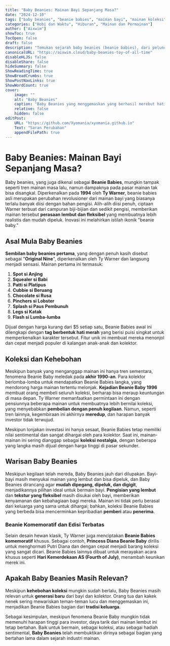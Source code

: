 ```yaml
---
title: "Baby Beanies: Mainan Bayi Sepanjang Masa?"
date: "2024-12-10"
tags: ["baby beanies", "beanie babies", "mainan bayi", "mainan koleksi", "Ty Warner", "mainan lembut"]
categories: ["Hobi dan Waktu", "Hiburan", "Mainan dan Permainan"]
author: ["Aixwim"]
showToc: true
TocOpen: false
draft: false
description: "Temukan sejarah baby beanies (beanie babies), dari peluncurannya pada 1994 hingga dampaknya pada kolektor mainan dan daya tarik abadi mainan lembut dan realistis ini untuk bayi."
canonicalURL: "https://aixwim.cloud/baby-beanies-toy-of-all-time"
disableHLJS: false
disableShare: false
hideSummary: false
ShowReadingTime: true
ShowBreadCrumbs: true
ShowPostNavLinks: true
ShowWordCount: true
cover:
    image: ""
    alt: "Baby Beanies"
    caption: "Baby Beanies yang menggemaskan yang berhasil merebut hati di seluruh dunia"
    relative: false
    hidden: false
editPost:
    URL: "https://github.com/Xyomania/xyomania.github.io"
    Text: "Saran Perubahan"
    appendFilePath: true
---
```


# Baby Beanies: Mainan Bayi Sepanjang Masa?

Baby beanies, yang juga dikenal sebagai **Beanie Babies**, mungkin tampak seperti tren mainan masa lalu, namun dampaknya pada pasar mainan tak bisa disangkal. Diperkenalkan pada **1994** oleh **Ty Warner**, beanie babies asli merupakan perubahan revolusioner dari mainan bayi yang biasanya terlalu banyak diisi dengan bahan pengisi. Alih-alih diisi penuh, ciptaan Warner terbuat dari campuran biji-bijian dan sedikit pengisi, memberikan mainan tersebut **perasaan lembut dan fleksibel** yang membuatnya lebih realistis dan mudah dipeluk. Inovasi ini melahirkan istilah ikonik "beanie baby."

## Asal Mula Baby Beanies

**Sembilan baby beanies pertama**, yang dengan penuh kasih disebut sebagai "**Original Nine**", diperkenalkan oleh Ty Warner dan langsung menjadi sensasi. Mainan pertama ini termasuk:

1. **Spot si Anjing**
2. **Squealer si Babi**
3. **Patti si Platipus**
4. **Cubbie si Beruang**
5. **Chocolate si Rusa**
6. **Pinchers si Lobster**
7. **Splash si Paus Pembunuh**
8. **Legs si Katak**
9. **Flash si Lumba-lumba**

Dijual dengan harga kurang dari $5 setiap satu, Beanie Babies awal ini dilengkapi dengan **tag berbentuk hati merah** yang berisi puisi singkat untuk memperkenalkan karakter tersebut. Fitur unik ini membuat mereka menonjol dan cepat menjadi populer di kalangan anak-anak dan kolektor.

## Koleksi dan Kehebohan

Meskipun banyak yang menganggap mainan ini hanya tren sementara, fenomena Beanie Baby meledak pada **akhir 1990-an**. Para kolektor berlomba-lomba untuk mendapatkan Beanie Babies langka, yang mendorong harga mainan tertentu melonjak. **Kejadian Beanie Baby 1996** membuat orang membeli seluruh koleksi, berharap bisa meraup keuntungan di masa depan. Ty Warner memanfaatkan permintaan ini dengan pensiunnya beberapa mainan untuk membuatnya lebih bernilai koleksi, yang menyebabkan **pembelian dengan penuh kegilaan**. Namun, seperti tren lainnya, kegembiraan ini akhirnya **meredup**, dan harapan banyak investor tidak terwujud.

Meskipun lonjakan investasi ini hanya sesaat, Beanie Babies tetap memiliki nilai sentimental dan sangat dihargai oleh para kolektor. Saat ini, mainan-mainan ini sering dianggap sebagai **koleksi nostalgia**, dengan beberapa yang langka masih dijual dengan harga tinggi di pasar sekunder.

## Warisan Baby Beanies

Meskipun kegilaan telah mereda, Baby Beanies jauh dari dilupakan. Bayi-bayi masih menyukai mainan yang lembut dan bisa dipeluk, dan Baby Beanies dirancang agar **mudah dipegang, dipeluk, dan digigit**, menjadikannya pilihan ideal untuk bermain bayi. **Pengisian yang lembut** dan **tekstur yang fleksibel** masih disukai oleh bayi, memberikan kenyamanan dan kebahagiaan bagi mereka. Mainan ini tidak perlu berasal dari keluarga yang sama untuk dihargai; bahkan, koleksi Beanie Babies yang berbeda bisa mencerminkan kepribadian **pemberi** atau **penerima**.

### Beanie Komemoratif dan Edisi Terbatas

Selain desain hewan klasik, Ty Warner juga menciptakan **Beanie Babies komemoratif** khusus. Sebagai contoh, **Princess Diana Beanie Baby** dirilis untuk menghormati Putri Diana dan dengan cepat menjadi barang koleksi yang sangat dicari. Beanie Babies lainnya dibuat untuk merayakan acara khusus seperti **Hari Kemerdekaan AS (Fourth of July)**, menambah keunikan merek ini.

## Apakah Baby Beanies Masih Relevan?

Meskipun **kehebohan koleksi** mungkin sudah berlalu, Baby Beanies masih relevan untuk **generasi baru** dari bayi dan kolektor. Orang tua dan kakek nenek sering mewariskan teman-teman lucu dan menggemaskan ini, menjadikan Beanie Babies bagian dari **tradisi keluarga**.

Sebagai kesimpulan, meskipun fenomena Beanie Baby mungkin tidak memenuhi harapan tinggi para investor, daya tarik dari mainan lembut ini tetap bertahan. Baik untuk bermain, sebagai koleksi, atau sebagai hadiah sentimental, **Baby Beanies** telah membuktikan dirinya sebagai bagian yang bertahan lama dalam sejarah industri mainan.

